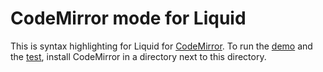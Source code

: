 # CodeMirror mode for Liquid

This is syntax highlighting for Liquid for [CodeMirror](https://codemirror.net/).
To run the [demo](index.html) and the [test](test.html), install CodeMirror in a directory next to this directory.
